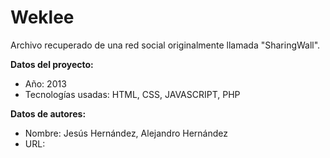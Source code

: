 # Weklee


<p>Archivo recuperado de una red social originalmente llamada "SharingWall".</p>

<b>Datos del proyecto:</b>
<ul>
  <li>Año: 2013</li>
  <li>Tecnologías usadas: HTML, CSS, JAVASCRIPT, PHP</li>
</ul>

<b>Datos de autores:</b>
<ul>
  <li>Nombre: Jesús Hernández, Alejandro Hernández</li>
  <li>URL:</li>
</ul>
